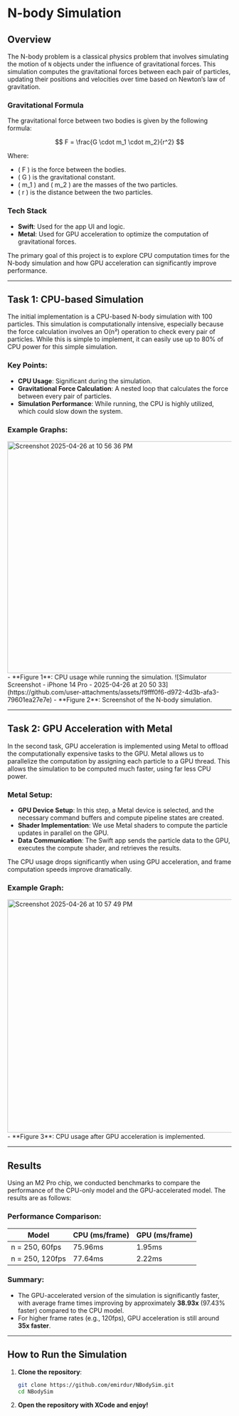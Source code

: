 # N-body Simulation

## Overview

The N-body problem is a classical physics problem that involves simulating the motion of `N` objects under the influence of gravitational forces. This simulation computes the gravitational forces between each pair of particles, updating their positions and velocities over time based on Newton’s law of gravitation.

### Gravitational Formula

The gravitational force between two bodies is given by the following formula:

$$
F = \frac{G \cdot m_1 \cdot m_2}{r^2}
$$

Where:
- \( F \) is the force between the bodies.
- \( G \) is the gravitational constant.
- \( m_1 \) and \( m_2 \) are the masses of the two particles.
- \( r \) is the distance between the two particles.

### Tech Stack
- **Swift**: Used for the app UI and logic.
- **Metal**: Used for GPU acceleration to optimize the computation of gravitational forces.

The primary goal of this project is to explore CPU computation times for the N-body simulation and how GPU acceleration can significantly improve performance.

---

## Task 1: CPU-based Simulation

The initial implementation is a CPU-based N-body simulation with 100 particles. This simulation is computationally intensive, especially because the force calculation involves an O(n²) operation to check every pair of particles. While this is simple to implement, it can easily use up to 80% of CPU power for this simple simulation.

### Key Points:
- **CPU Usage**: Significant during the simulation.
- **Gravitational Force Calculation**: A nested loop that calculates the force between every pair of particles.
- **Simulation Performance**: While running, the CPU is highly utilized, which could slow down the system.

### Example Graphs:
<img width="521" alt="Screenshot 2025-04-26 at 10 56 36 PM" src="https://github.com/user-attachments/assets/65547bb7-34ca-41a5-9973-faf0af8b18bc" />
- **Figure 1**: CPU usage while running the simulation.
![Simulator Screenshot - iPhone 14 Pro - 2025-04-26 at 20 50 33](https://github.com/user-attachments/assets/f9fff0f6-d972-4d3b-afa3-79601ea27e7e)
- **Figure 2**: Screenshot of the N-body simulation.

---

## Task 2: GPU Acceleration with Metal

In the second task, GPU acceleration is implemented using Metal to offload the computationally expensive tasks to the GPU. Metal allows us to parallelize the computation by assigning each particle to a GPU thread. This allows the simulation to be computed much faster, using far less CPU power.

### Metal Setup:
- **GPU Device Setup**: In this step, a Metal device is selected, and the necessary command buffers and compute pipeline states are created.
- **Shader Implementation**: We use Metal shaders to compute the particle updates in parallel on the GPU.
- **Data Communication**: The Swift app sends the particle data to the GPU, executes the compute shader, and retrieves the results.

The CPU usage drops significantly when using GPU acceleration, and frame computation speeds improve dramatically.

### Example Graph:
<img width="524" alt="Screenshot 2025-04-26 at 10 57 49 PM" src="https://github.com/user-attachments/assets/dd5756f8-fb5f-4757-816d-3eac08cf6be6" />
- **Figure 3**: CPU usage after GPU acceleration is implemented.

---

## Results

Using an M2 Pro chip, we conducted benchmarks to compare the performance of the CPU-only model and the GPU-accelerated model. The results are as follows:

### Performance Comparison:

| Model | CPU (ms/frame) | GPU (ms/frame) |
|-------|----------------|----------------|
| n = 250, 60fps | 75.96ms | 1.95ms |
| n = 250, 120fps | 77.64ms | 2.22ms |

### Summary:
- The GPU-accelerated version of the simulation is significantly faster, with average frame times improving by approximately **38.93x** (97.43% faster) compared to the CPU model.
- For higher frame rates (e.g., 120fps), GPU acceleration is still around **35x faster**.

---

## How to Run the Simulation

1. **Clone the repository**:
   ```bash
   git clone https://github.com/emirdur/NBodySim.git
   cd NBodySim

2. **Open the repository with XCode and enjoy!**
